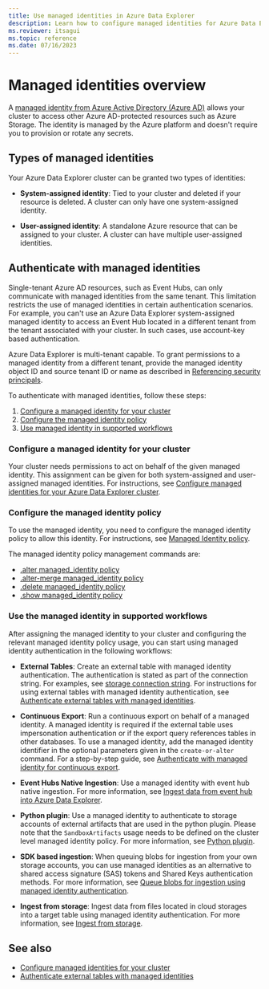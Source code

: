 ```yaml
---
title: Use managed identities in Azure Data Explorer
description: Learn how to configure managed identities for Azure Data Explorer scenarios.
ms.reviewer: itsagui
ms.topic: reference
ms.date: 07/16/2023
---
```

# Managed identities overview

A [managed identity from Azure Active Directory (Azure AD)](/azure/active-directory/managed-identities-azure-resources/overview) allows your cluster to access other Azure AD-protected resources such as Azure Storage. The identity is managed by the Azure platform and doesn't require you to provision or rotate any secrets.

## Types of managed identities

Your Azure Data Explorer cluster can be granted two types of identities:

* **System-assigned identity**: Tied to your cluster and deleted if your resource is deleted. A cluster can only have one system-assigned identity.

* **User-assigned identity**: A standalone Azure resource that can be assigned to your cluster. A cluster can have multiple user-assigned identities.

## Authenticate with managed identities

Single-tenant Azure AD resources, such as Event Hubs, can only communicate with managed identities from the same tenant. This limitation restricts the use of managed identities in certain authentication scenarios. For example, you can't use an Azure Data Explorer system-assigned managed identity to access an Event Hub located in a different tenant from the tenant associated with your cluster. In such cases, use account-key based authentication.

Azure Data Explorer is multi-tenant capable. To grant permissions to a managed identity from a different tenant, provide the managed identity object ID and source tenant ID or name as described in [Referencing security principals](kusto/management/referencing-security-principals.md).

To authenticate with managed identities, follow these steps:

1. [Configure a managed identity for your cluster](#configure-a-managed-identity-for-your-cluster)
1. [Configure the managed identity policy](#configure-the-managed-identity-policy)
1. [Use managed identity in supported workflows](#use-the-managed-identity-in-supported-workflows)

### Configure a managed identity for your cluster

Your cluster needs permissions to act on behalf of the given managed identity. This assignment can be given for both system-assigned and user-assigned managed identities. For instructions, see [Configure managed identities for your Azure Data Explorer cluster](configure-managed-identities-cluster.md#configure-managed-identities-for-your-azure-data-explorer-cluster).

### Configure the managed identity policy

To use the managed identity, you need to configure the managed identity policy to allow this identity. For instructions, see [Managed Identity policy](kusto/management/managed-identity-policy.md).

The managed identity policy management commands are:

* [.alter managed_identity policy](kusto/management/alter-managed-identity-policy-command.md)
* [.alter-merge managed_identity policy](kusto/management/alter-merge-managed-identity-policy-command.md)
* [.delete managed_identity policy](kusto/management/delete-managed-identity-policy-command.md)
* [.show managed_identity policy](kusto/management/show-managed-identity-policy-command.md)

### Use the managed identity in supported workflows

After assigning the managed identity to your cluster and configuring the relevant managed identity policy usage, you can start using managed identity authentication in the following workflows:

* **External Tables**: Create an external table with managed identity authentication. The authentication is stated as part of the connection string. For examples, see [storage connection string](./kusto/api/connection-strings/storage-connection-strings.md). For instructions for using external tables with managed identity authentication, see [Authenticate external tables with managed identities](external-tables-managed-identities.md).

* **Continuous Export**: Run a continuous export on behalf of a managed identity.  A managed identity is required if the external table uses impersonation authentication or if the export query references tables in other databases. To use a managed identity, add the managed identity identifier in the optional parameters given in the `create-or-alter` command. For a step-by-step guide, see [Authenticate with managed identity for continuous export](kusto/management/data-export/continuous-export-with-managed-identity.md).

* **Event Hubs Native Ingestion**: Use a managed identity with event hub native ingestion. For more information, see [Ingest data from event hub into Azure Data Explorer](ingest-data-event-hub.md).

* **Python plugin**: Use a managed identity to authenticate to storage accounts of external artifacts that are used in the python plugin. Please note that the `SandboxArtifacts` usage needs to be defined on the cluster level managed identity policy. For more information, see [Python plugin](./kusto/query/pythonplugin.md).

* **SDK based ingestion**: When queuing blobs for ingestion from your own storage accounts, you can use managed identities as an alternative to shared access signature (SAS) tokens and Shared Keys authentication methods. For more information, see [Queue blobs for ingestion using managed identity authentication](ingest-data-managed-identity.md).

* **Ingest from storage**: Ingest data from files located in cloud storages into a target table using managed identity authentication. For more information, see [Ingest from storage](kusto/management/data-ingestion/ingest-from-storage.md).

## See also

* [Configure managed identities for your cluster](configure-managed-identities-cluster.md)
* [Authenticate external tables with managed identities](external-tables-managed-identities.md)
